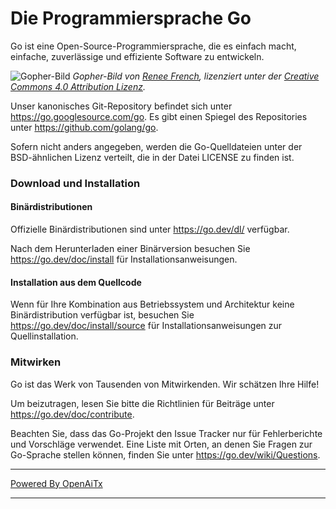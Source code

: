 # Die Programmiersprache Go

Go ist eine Open-Source-Programmiersprache, die es einfach macht, einfache, zuverlässige und effiziente Software zu entwickeln.

![Gopher-Bild](https://golang.org/doc/gopher/fiveyears.jpg)
*Gopher-Bild von [Renee French][rf], lizenziert unter der [Creative Commons 4.0 Attribution Lizenz][cc4-by].*

Unser kanonisches Git-Repository befindet sich unter https://go.googlesource.com/go.
Es gibt einen Spiegel des Repositories unter https://github.com/golang/go.

Sofern nicht anders angegeben, werden die Go-Quelldateien unter der BSD-ähnlichen Lizenz verteilt, die in der Datei LICENSE zu finden ist.

### Download und Installation

#### Binärdistributionen

Offizielle Binärdistributionen sind unter https://go.dev/dl/ verfügbar.

Nach dem Herunterladen einer Binärversion besuchen Sie https://go.dev/doc/install für Installationsanweisungen.

#### Installation aus dem Quellcode

Wenn für Ihre Kombination aus Betriebssystem und Architektur keine Binärdistribution verfügbar ist, besuchen Sie https://go.dev/doc/install/source für Installationsanweisungen zur Quellinstallation.

### Mitwirken

Go ist das Werk von Tausenden von Mitwirkenden. Wir schätzen Ihre Hilfe!

Um beizutragen, lesen Sie bitte die Richtlinien für Beiträge unter https://go.dev/doc/contribute.

Beachten Sie, dass das Go-Projekt den Issue Tracker nur für Fehlerberichte und Vorschläge verwendet. Eine Liste mit Orten, an denen Sie Fragen zur Go-Sprache stellen können, finden Sie unter https://go.dev/wiki/Questions.

[rf]: https://reneefrench.blogspot.com/
[cc4-by]: https://creativecommons.org/licenses/by/4.0/

---

[Powered By OpenAiTx](https://github.com/OpenAiTx/OpenAiTx)

---